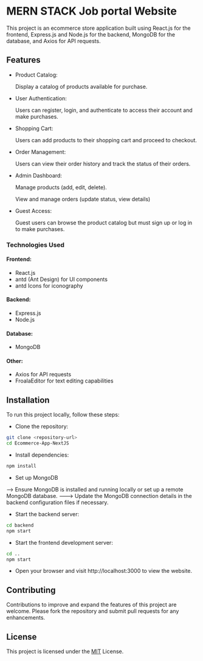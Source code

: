 
# MERN STACK Job portal Website 

This project is an ecommerce store application built using React.js for the frontend, Express.js and Node.js for the backend, MongoDB for the database, and Axios for API requests.







## Features

- Product Catalog:

    Display a catalog of products available for purchase.

- User Authentication:

    Users can register, login, and authenticate to access their account and make purchases.

- Shopping Cart:

    Users can add products to their shopping cart and proceed to checkout.

- Order Management:

    Users can view their order history and track the status of their orders.

- Admin Dashboard:

    Manage products (add, edit, delete).

    View and manage orders (update status, view details)

- Guest Access:

    Guest users can browse the product catalog but must sign up or log in to make purchases.

### Technologies Used

#### Frontend:

- React.js
- antd (Ant Design) for UI components
- antd Icons for iconography

#### Backend:

- Express.js
- Node.js


#### Database:

- MongoDB

#### Other:

- Axios for API requests
- FroalaEditor for text editing capabilities


## Installation

To run this project locally, follow these steps:

- Clone the repository:


```bash
git clone <repository-url>
cd Ecommerce-App-NextJS

```

- Install dependencies:

```bash
npm install

```

- Set up MongoDB

--> Ensure MongoDB is installed and running locally or set up a remote MongoDB database.
---> Update the MongoDB connection details in the backend configuration files if necessary.

- Start the backend server:


```bash
cd backend
npm start

```

- Start the frontend development server:

```bash
cd ..
npm start

```

- Open your browser and visit http://localhost:3000 to view the website.


## Contributing

Contributions to improve and expand the features of this project are welcome. Please fork the repository and submit pull requests for any enhancements.





## License

This project is licensed under the [MIT](https://choosealicense.com/licenses/mit/) License.



